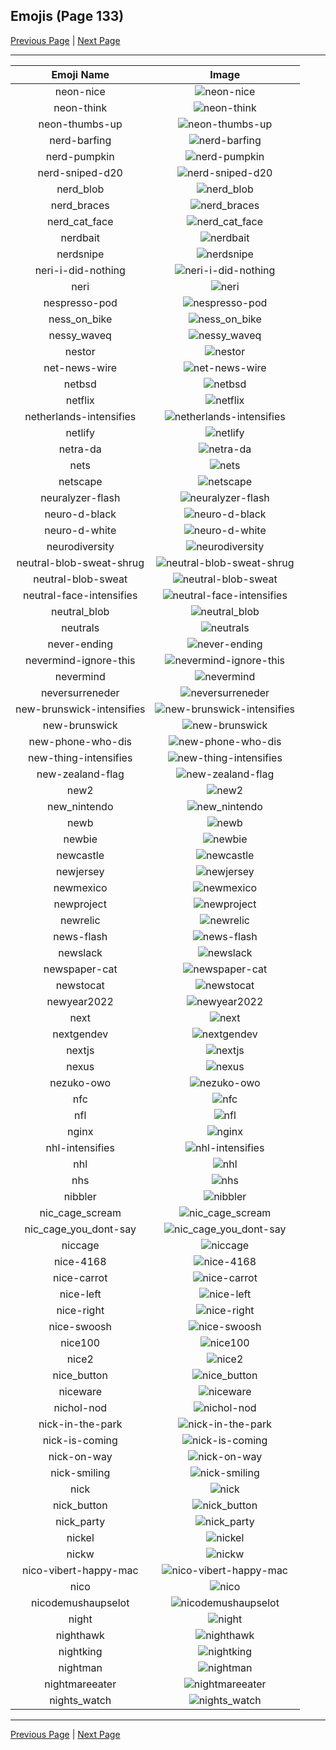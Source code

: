 
## Emojis (Page 133)

[Previous Page](/docs/hc/page-m-0132.md)
  | [Next Page](/docs/hc/page-n-0134.md)

<hr />

|Emoji Name|Image|
| :-: | :-: |
|neon-nice| ![neon-nice](/emojis/hc/neon-nice.gif)|
|neon-think| ![neon-think](/emojis/hc/neon-think.gif)|
|neon-thumbs-up| ![neon-thumbs-up](/emojis/hc/neon-thumbs-up.png)|
|nerd-barfing| ![nerd-barfing](/emojis/hc/nerd-barfing.png)|
|nerd-pumpkin| ![nerd-pumpkin](/emojis/hc/nerd-pumpkin.png)|
|nerd-sniped-d20| ![nerd-sniped-d20](/emojis/hc/nerd-sniped-d20.png)|
|nerd_blob| ![nerd_blob](/emojis/hc/nerd_blob.png)|
|nerd_braces| ![nerd_braces](/emojis/hc/nerd_braces.gif)|
|nerd_cat_face| ![nerd_cat_face](/emojis/hc/nerd_cat_face.png)|
|nerdbait| ![nerdbait](/emojis/hc/nerdbait.png)|
|nerdsnipe| ![nerdsnipe](/emojis/hc/nerdsnipe.png)|
|neri-i-did-nothing| ![neri-i-did-nothing](/emojis/hc/neri-i-did-nothing.png)|
|neri| ![neri](/emojis/hc/neri.png)|
|nespresso-pod| ![nespresso-pod](/emojis/hc/nespresso-pod.jpg)|
|ness_on_bike| ![ness_on_bike](/emojis/hc/ness_on_bike.gif)|
|nessy_waveq| ![nessy_waveq](/emojis/hc/nessy_waveq.gif)|
|nestor| ![nestor](/emojis/hc/nestor.png)|
|net-news-wire| ![net-news-wire](/emojis/hc/net-news-wire.png)|
|netbsd| ![netbsd](/emojis/hc/netbsd.png)|
|netflix| ![netflix](/emojis/hc/netflix.jpg)|
|netherlands-intensifies| ![netherlands-intensifies](/emojis/hc/netherlands-intensifies.gif)|
|netlify| ![netlify](/emojis/hc/netlify.png)|
|netra-da| ![netra-da](/emojis/hc/netra-da.png)|
|nets| ![nets](/emojis/hc/nets.png)|
|netscape| ![netscape](/emojis/hc/netscape.gif)|
|neuralyzer-flash| ![neuralyzer-flash](/emojis/hc/neuralyzer-flash.gif)|
|neuro-d-black| ![neuro-d-black](/emojis/hc/neuro-d-black.png)|
|neuro-d-white| ![neuro-d-white](/emojis/hc/neuro-d-white.png)|
|neurodiversity| ![neurodiversity](/emojis/hc/neurodiversity.png)|
|neutral-blob-sweat-shrug| ![neutral-blob-sweat-shrug](/emojis/hc/neutral-blob-sweat-shrug.png)|
|neutral-blob-sweat| ![neutral-blob-sweat](/emojis/hc/neutral-blob-sweat.png)|
|neutral-face-intensifies| ![neutral-face-intensifies](/emojis/hc/neutral-face-intensifies.gif)|
|neutral_blob| ![neutral_blob](/emojis/hc/neutral_blob.png)|
|neutrals| ![neutrals](/emojis/hc/neutrals.png)|
|never-ending| ![never-ending](/emojis/hc/never-ending.png)|
|nevermind-ignore-this| ![nevermind-ignore-this](/emojis/hc/nevermind-ignore-this.png)|
|nevermind| ![nevermind](/emojis/hc/nevermind.png)|
|neversurreneder| ![neversurreneder](/emojis/hc/neversurreneder.jpg)|
|new-brunswick-intensifies| ![new-brunswick-intensifies](/emojis/hc/new-brunswick-intensifies.gif)|
|new-brunswick| ![new-brunswick](/emojis/hc/new-brunswick.png)|
|new-phone-who-dis| ![new-phone-who-dis](/emojis/hc/new-phone-who-dis.png)|
|new-thing-intensifies| ![new-thing-intensifies](/emojis/hc/new-thing-intensifies.gif)|
|new-zealand-flag| ![new-zealand-flag](/emojis/hc/new-zealand-flag.png)|
|new2| ![new2](/emojis/hc/new2.png)|
|new_nintendo| ![new_nintendo](/emojis/hc/new_nintendo.png)|
|newb| ![newb](/emojis/hc/newb.jpg)|
|newbie| ![newbie](/emojis/hc/newbie.jpg)|
|newcastle| ![newcastle](/emojis/hc/newcastle.png)|
|newjersey| ![newjersey](/emojis/hc/newjersey.png)|
|newmexico| ![newmexico](/emojis/hc/newmexico.jpg)|
|newproject| ![newproject](/emojis/hc/newproject.png)|
|newrelic| ![newrelic](/emojis/hc/newrelic.png)|
|news-flash| ![news-flash](/emojis/hc/news-flash.gif)|
|newslack| ![newslack](/emojis/hc/newslack.png)|
|newspaper-cat| ![newspaper-cat](/emojis/hc/newspaper-cat.jpg)|
|newstocat| ![newstocat](/emojis/hc/newstocat.png)|
|newyear2022| ![newyear2022](/emojis/hc/newyear2022.gif)|
|next| ![next](/emojis/hc/next.jpg)|
|nextgendev| ![nextgendev](/emojis/hc/nextgendev.png)|
|nextjs| ![nextjs](/emojis/hc/nextjs.png)|
|nexus| ![nexus](/emojis/hc/nexus.jpg)|
|nezuko-owo| ![nezuko-owo](/emojis/hc/nezuko-owo.png)|
|nfc| ![nfc](/emojis/hc/nfc.png)|
|nfl| ![nfl](/emojis/hc/nfl.png)|
|nginx| ![nginx](/emojis/hc/nginx.png)|
|nhl-intensifies| ![nhl-intensifies](/emojis/hc/nhl-intensifies.gif)|
|nhl| ![nhl](/emojis/hc/nhl.png)|
|nhs| ![nhs](/emojis/hc/nhs.png)|
|nibbler| ![nibbler](/emojis/hc/nibbler.png)|
|nic_cage_scream| ![nic_cage_scream](/emojis/hc/nic_cage_scream.png)|
|nic_cage_you_dont-say| ![nic_cage_you_dont-say](/emojis/hc/nic_cage_you_dont-say.jpg)|
|niccage| ![niccage](/emojis/hc/niccage.png)|
|nice-4168| ![nice-4168](/emojis/hc/nice-4168.png)|
|nice-carrot| ![nice-carrot](/emojis/hc/nice-carrot.png)|
|nice-left| ![nice-left](/emojis/hc/nice-left.png)|
|nice-right| ![nice-right](/emojis/hc/nice-right.png)|
|nice-swoosh| ![nice-swoosh](/emojis/hc/nice-swoosh.png)|
|nice100| ![nice100](/emojis/hc/nice100.png)|
|nice2| ![nice2](/emojis/hc/nice2.png)|
|nice_button| ![nice_button](/emojis/hc/nice_button.png)|
|niceware| ![niceware](/emojis/hc/niceware.png)|
|nichol-nod| ![nichol-nod](/emojis/hc/nichol-nod.gif)|
|nick-in-the-park| ![nick-in-the-park](/emojis/hc/nick-in-the-park.png)|
|nick-is-coming| ![nick-is-coming](/emojis/hc/nick-is-coming.png)|
|nick-on-way| ![nick-on-way](/emojis/hc/nick-on-way.png)|
|nick-smiling| ![nick-smiling](/emojis/hc/nick-smiling.png)|
|nick| ![nick](/emojis/hc/nick.jpg)|
|nick_button| ![nick_button](/emojis/hc/nick_button.png)|
|nick_party| ![nick_party](/emojis/hc/nick_party.gif)|
|nickel| ![nickel](/emojis/hc/nickel.png)|
|nickw| ![nickw](/emojis/hc/nickw.png)|
|nico-vibert-happy-mac| ![nico-vibert-happy-mac](/emojis/hc/nico-vibert-happy-mac.jpg)|
|nico| ![nico](/emojis/hc/nico.png)|
|nicodemushaupselot| ![nicodemushaupselot](/emojis/hc/nicodemushaupselot.png)|
|night| ![night](/emojis/hc/night.gif)|
|nighthawk| ![nighthawk](/emojis/hc/nighthawk.png)|
|nightking| ![nightking](/emojis/hc/nightking.png)|
|nightman| ![nightman](/emojis/hc/nightman.png)|
|nightmareeater| ![nightmareeater](/emojis/hc/nightmareeater.gif)|
|nights_watch| ![nights_watch](/emojis/hc/nights_watch.png)|

<hr/>

[Previous Page](/docs/hc/page-m-0132.md)
  | [Next Page](/docs/hc/page-n-0134.md)